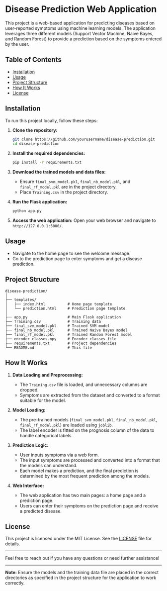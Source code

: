 # Disease Prediction Web Application

This project is a web-based application for predicting diseases based on user-reported symptoms using machine learning models. The application leverages three different models (Support Vector Machine, Naive Bayes, and Random Forest) to provide a prediction based on the symptoms entered by the user.

## Table of Contents

- [Installation](#installation)
- [Usage](#usage)
- [Project Structure](#project-structure)
- [How It Works](#how-it-works)
- [License](#license)

## Installation

To run this project locally, follow these steps:

1. **Clone the repository:**
    ```bash
    git clone https://github.com/yourusername/disease-prediction.git
    cd disease-prediction
    ```

2. **Install the required dependencies:**
    ```bash
    pip install -r requirements.txt
    ```

3. **Download the trained models and data files:**
   - Ensure `final_svm_model.pkl`, `final_nb_model.pkl`, and `final_rf_model.pkl` are in the project directory.
   - Place `Training.csv` in the project directory.

4. **Run the Flask application:**
    ```bash
    python app.py
    ```

5. **Access the web application:**
   Open your web browser and navigate to `http://127.0.0.1:5000/`.

## Usage

- Navigate to the home page to see the welcome message.
- Go to the prediction page to enter symptoms and get a disease prediction.

## Project Structure

```
disease-prediction/
│
├── templates/
│   ├── index.html          # Home page template
│   └── prediction.html     # Prediction page template
│
├── app.py                  # Main Flask application
├── Training.csv            # Training data
├── final_svm_model.pkl     # Trained SVM model
├── final_nb_model.pkl      # Trained Naive Bayes model
├── final_rf_model.pkl      # Trained Random Forest model
├── encoder_classes.npy     # Encoder classes file
├── requirements.txt        # Project dependencies
└── README.md               # This file
```

## How It Works

1. **Data Loading and Preprocessing:**
   - The `Training.csv` file is loaded, and unnecessary columns are dropped.
   - Symptoms are extracted from the dataset and converted to a format suitable for the model.

2. **Model Loading:**
   - The pre-trained models (`final_svm_model.pkl`, `final_nb_model.pkl`, `final_rf_model.pkl`) are loaded using `joblib`.
   - The label encoder is fitted on the prognosis column of the data to handle categorical labels.

3. **Prediction Logic:**
   - User inputs symptoms via a web form.
   - The input symptoms are processed and converted into a format that the models can understand.
   - Each model makes a prediction, and the final prediction is determined by the most frequent prediction among the models.

4. **Web Interface:**
   - The web application has two main pages: a home page and a prediction page.
   - Users can enter their symptoms on the prediction page and receive a predicted disease.

## License

This project is licensed under the MIT License. See the [LICENSE](LICENSE) file for details.

---

Feel free to reach out if you have any questions or need further assistance!

---

**Note:** Ensure the models and the training data file are placed in the correct directories as specified in the project structure for the application to work correctly.

